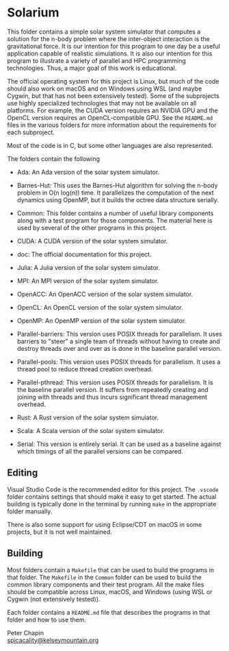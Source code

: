 
# Solarium

This folder contains a simple solar system simulator that computes a solution for the n-body
problem where the inter-object interaction is the gravitational force. It is our intention for
this program to one day be a useful application capable of realistic simulations. It is also our
intention for this program to illustrate a variety of parallel and HPC programming technologies.
Thus, a major goal of this work is educational.

The official operating system for this project is Linux, but much of the code should also work
on macOS and on Windows using WSL (and maybe Cygwin, but that has not been extensively tested).
Some of the subprojects use highly specialized technologies that may not be available on all
platforms. For example, the CUDA version requires an NVIDIA GPU and the OpenCL version requires
an OpenCL-compatible GPU. See the `README.md` files in the various folders for more information
about the requirements for each subproject.

Most of the code is in C, but some other languages are also represented.

The folders contain the following

+ Ada: An Ada version of the solar system simulator.

+ Barnes-Hut: This uses the Barnes-Hut algorithm for solving the n-body problem in O(n log(n))
  time. It parallelizes the computation of the next dynamics using OpenMP, but it builds the
  octree data structure serially.

+ Common: This folder contains a number of useful library components along with a test program
  for those components. The material here is used by several of the other programs in this
  project.

+ CUDA: A CUDA version of the solar system simulator.

+ doc: The official documentation for this project.

+ Julia: A Julia version of the solar system simulator.

+ MPI: An MPI version of the solar system simulator.

+ OpenACC: An OpenACC version of the solar system simulator.

+ OpenCL: An OpenCL version of the solar system simulator.

+ OpenMP: An OpenMP version of the solar system simulator.

+ Parallel-barriers: This version uses POSIX threads for parallelism. It uses barriers to
  "steer" a single team of threads without having to create and destroy threads over and over as
  is done in the baseline parallel version.

+ Parallel-pools: This version uses POSIX threads for parallelism. It uses a thread pool to
  reduce thread creation overhead.

+ Parallel-pthread: This version uses POSIX threads for parallelism. It is the baseline parallel
  version. It suffers from repeatedly creating and joining with threads and thus incurs
  significant thread management overhead.

+ Rust: A Rust version of the solar system simulator.

+ Scala: A Scala version of the solar system simulator.

+ Serial: This version is entirely serial. It can be used as a baseline against which timings of
  all the parallel versions can be compared.

## Editing

Visual Studio Code is the recommended editor for this project. The `.vscode` folder contains
settings that should make it easy to get started. The actual building is typically done in
the terminal by running `make` in the appropriate folder manually.

There is also some support for using Eclipse/CDT on macOS in some projects, but it is not well
maintained.

## Building

Most folders contain a `Makefile` that can be used to build the programs in that folder. The
`Makefile` in the `Common` folder can be used to build the common library components and their
test program. All the make files should be compatible across Linux, macOS, and Windows (using
WSL or Cygwin (not extensively tested)).

Each folder contains a `README.md` file that describes the programs in that folder and how to
use them.

Peter Chapin  
spicacality@kelseymountain.org  
